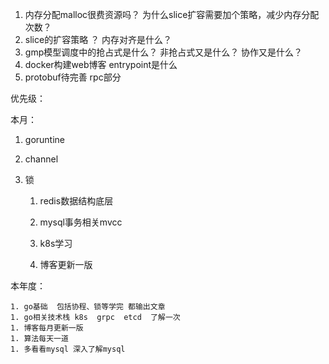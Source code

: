 1. 内存分配malloc很费资源吗？ 为什么slice扩容需要加个策略，减少内存分配次数？
1. slice的扩容策略 ？  内存对齐是什么？
1. gmp模型调度中的抢占式是什么？ 非抢占式又是什么？ 协作又是什么？
1. docker构建web博客   entrypoint是什么
1. protobuf待完善 rpc部分



优先级：

本月：

1. goruntine
2. channel
3. 锁



	1. redis数据结构底层
	1. mysql事务相关mvcc



	1. k8s学习



	1. 博客更新一版



本年度：

	1. go基础  包括协程、锁等学完 都输出文章
	1. go相关技术栈 k8s  grpc  etcd  了解一次 
	1. 博客每月更新一版
	1. 算法每天一道
	1. 多看看mysql 深入了解mysql
